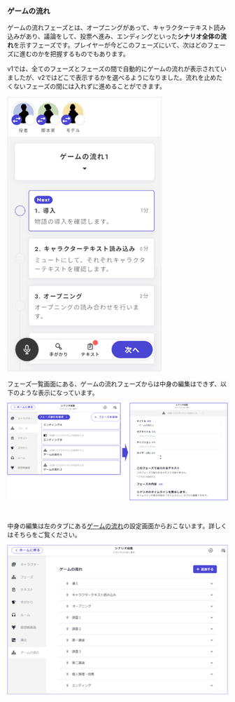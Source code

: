 ### ゲームの流れ

ゲームの流れフェーズとは、オープニングがあって、キャラクターテキスト読み込みがあり、議論をして、投票へ進み、エンディングといった**シナリオ全体の流れ**を示すフェーズです。プレイヤーが今どこのフェーズにいて、次はどのフェーズに進むのかを把握するものでもあります。

v1では、全てのフェーズとフェーズの間で自動的にゲームの流れが表示されていましたが、v2ではどこで表示するかを選べるようになりました。流れを止めたくないフェーズの間には入れずに進めることができます。

<img src="../../images/timeline1.png" width="70%" />

<br>

フェーズ一覧画面にある、ゲームの流れフェーズからは中身の編集はできず、以下のような表示になっています。

![](../../images/timeline2.png)

<br>

中身の編集は左のタブにある[ゲームの流れ](../../basic-features/timeline.md)の設定画面からおこないます。詳しくはそちらをご覧ください。

![](../../images/timeline3.png)
